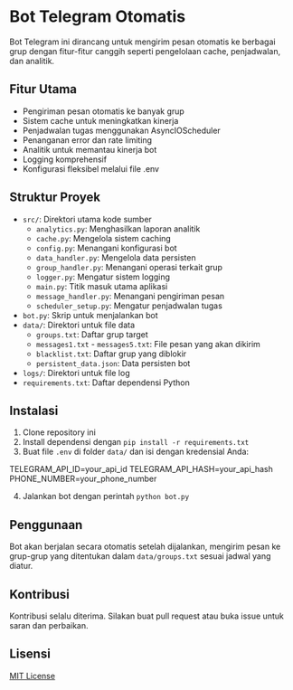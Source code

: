 # Bot Telegram Otomatis

Bot Telegram ini dirancang untuk mengirim pesan otomatis ke berbagai grup dengan fitur-fitur canggih seperti pengelolaan cache, penjadwalan, dan analitik.

## Fitur Utama

- Pengiriman pesan otomatis ke banyak grup
- Sistem cache untuk meningkatkan kinerja
- Penjadwalan tugas menggunakan AsyncIOScheduler
- Penanganan error dan rate limiting
- Analitik untuk memantau kinerja bot
- Logging komprehensif
- Konfigurasi fleksibel melalui file .env

## Struktur Proyek

- `src/`: Direktori utama kode sumber
  - `analytics.py`: Menghasilkan laporan analitik
  - `cache.py`: Mengelola sistem caching
  - `config.py`: Menangani konfigurasi bot
  - `data_handler.py`: Mengelola data persisten
  - `group_handler.py`: Menangani operasi terkait grup
  - `logger.py`: Mengatur sistem logging
  - `main.py`: Titik masuk utama aplikasi
  - `message_handler.py`: Menangani pengiriman pesan
  - `scheduler_setup.py`: Mengatur penjadwalan tugas
- `bot.py`: Skrip untuk menjalankan bot
- `data/`: Direktori untuk file data
  - `groups.txt`: Daftar grup target
  - `messages1.txt` - `messages5.txt`: File pesan yang akan dikirim
  - `blacklist.txt`: Daftar grup yang diblokir
  - `persistent_data.json`: Data persisten bot
- `logs/`: Direktori untuk file log
- `requirements.txt`: Daftar dependensi Python

## Instalasi

1. Clone repository ini
2. Install dependensi dengan `pip install -r requirements.txt`
3. Buat file `.env` di folder `data/` dan isi dengan kredensial Anda:

TELEGRAM_API_ID=your_api_id
TELEGRAM_API_HASH=your_api_hash
PHONE_NUMBER=your_phone_number

4. Jalankan bot dengan perintah `python bot.py`

## Penggunaan

Bot akan berjalan secara otomatis setelah dijalankan, mengirim pesan ke grup-grup yang ditentukan dalam `data/groups.txt` sesuai jadwal yang diatur.

## Kontribusi

Kontribusi selalu diterima. Silakan buat pull request atau buka issue untuk saran dan perbaikan.

## Lisensi

[MIT License](LICENSE)
